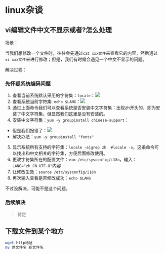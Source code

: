 # linux杂谈
## vi编辑文件中文不显示或者?怎么处理

场景：

当我们想修改一个文件时，往往会先通过`cat xxx文件`来查看它的内容，然后通过`vi xxx文件`来进行修改；但是，我们有时候会遇见一个中文不显示的问题。

解决过程：
### 先怀疑系统编码问题

1. 查看当前系统默认采用的字符集：`locale`：![](https://gitee.com/huanshenga/myimg/raw/master/PicGo/20210808233614.png)
2. 查看系统当前字符集: `echo $LANG`：![](https://gitee.com/huanshenga/myimg/raw/master/PicGo/20210808233659.png)
3. 通过上面命令我们可以查看系统是否安装中文字符集：出现zh开头的，即为安装了中文字符集，但显然我们这里是没有安装的。
4. 安装中文字符集：`yum -y groupinstall chinese-support`：
* 但是我们报错了：![](https://gitee.com/huanshenga/myimg/raw/master/PicGo/20210808233834.png)
* 解决办法：`yum -y groupinstall "fonts"`
5. 显示系统所有支持的字符集：`locale -a|grep zh  #locale -a`，这条命令可以找出和中文相关的字符集，方便后面修改使用。
6. 更改字符集所在的配置文件：`vim /etc/sysconfig/i18n`，输入：`LANG="zh_CN.UTF-8"`内容
7. 让修改生效：`source /etc/sysconfig/i18n`
8. 再次输入查看是否修改成功：`echo $LANG`


不过没解决，可能不是这个问题。
### 后续解决

> 待定

## 下载文件到某个地方
```bash
wget http地址
mv 原文件名 新文件名
```
